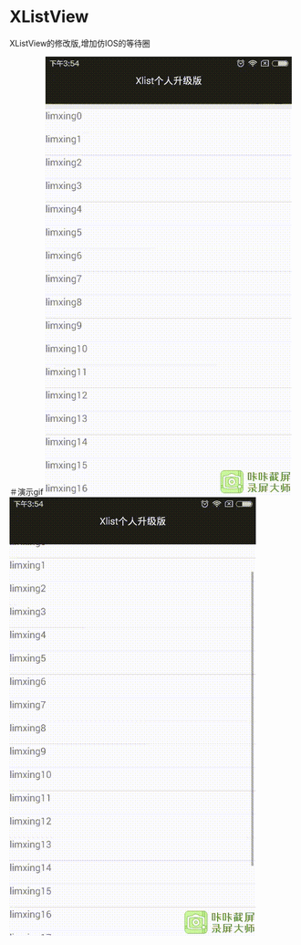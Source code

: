 # XListView
XListView的修改版,增加仿IOS的等待圈

＃演示gif
![Alt text](/1455954852391.gif)
![Alt text](/1455954867924.gif)
